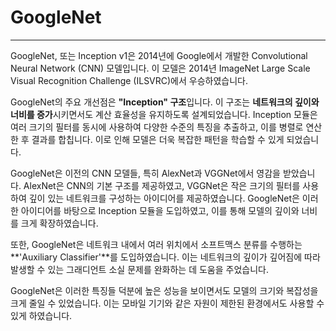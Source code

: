 # GoogleNet

---

GoogleNet, 또는 Inception v1은 2014년에 Google에서 개발한 Convolutional Neural Network (CNN) 모델입니다. 이 모델은 2014년 ImageNet Large Scale Visual Recognition Challenge (ILSVRC)에서 우승하였습니다.

GoogleNet의 주요 개선점은 **"Inception" 구조**입니다. 이 구조는 **네트워크의 깊이와 너비를 증가**시키면서도 계산 효율성을 유지하도록 설계되었습니다. Inception 모듈은 여러 크기의 필터를 동시에 사용하여 다양한 수준의 특징을 추출하고, 이를 병렬로 연산한 후 결과를 합칩니다. 이로 인해 모델은 더욱 복잡한 패턴을 학습할 수 있게 되었습니다.

GoogleNet은 이전의 CNN 모델들, 특히 AlexNet과 VGGNet에서 영감을 받았습니다. AlexNet은 CNN의 기본 구조를 제공하였고, VGGNet은 작은 크기의 필터를 사용하여 깊이 있는 네트워크를 구성하는 아이디어를 제공하였습니다. GoogleNet은 이러한 아이디어를 바탕으로 Inception 모듈을 도입하였고, 이를 통해 모델의 깊이와 너비를 크게 확장하였습니다.

또한, GoogleNet은 네트워크 내에서 여러 위치에서 소프트맥스 분류를 수행하는 **'Auxiliary Classifier'**를 도입하였습니다. 이는 네트워크의 깊이가 깊어짐에 따라 발생할 수 있는 그래디언트 소실 문제를 완화하는 데 도움을 주었습니다.

GoogleNet은 이러한 특징들 덕분에 높은 성능을 보이면서도 모델의 크기와 복잡성을 크게 줄일 수 있었습니다. 이는 모바일 기기와 같은 자원이 제한된 환경에서도 사용할 수 있게 하였습니다.
